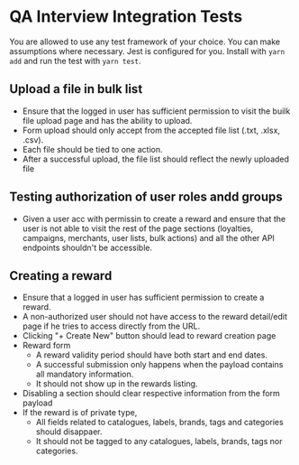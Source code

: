 # QA Interview Integration Tests

You are allowed to use any test framework of your choice. You can make assumptions where necessary. Jest is configured for you. Install with `yarn add` and run the test with `yarn test`.

## Upload a file in bulk list

- Ensure that the logged in user has sufficient permission to visit the builk file upload page and has the ability to upload.
- Form upload should only accept from the accepted file list (.txt, .xlsx, .csv).
- Each file should be tied to one action.
- After a successful upload, the file list should reflect the newly uploaded file

## Testing authorization of user roles andd groups

- Given a user acc with permissin to create a reward and ensure that the user is not able to visit the rest of the page sections (loyalties, campaigns, merchants, user lists, bulk actions) and all the other API endpoints shouldn't be accessible.

## Creating a reward

- Ensure that a logged in user has sufficient permission to create a reward.
- A non-authorized user should not have access to the reward detail/edit page if he tries to access directly from the URL.
- Clicking "+ Create New" button should lead to reward creation page
- Reward form
  - A reward validity period should have both start and end dates.
  - A successful submission only happens when the payload contains all mandatory information.
  - It should not show up in the rewards listing.
- Disabling a section should clear respective information from the form payload
- If the reward is of private type,
  - All fields related to catalogues, labels, brands, tags and categories should disappaer.
  - It should not be tagged to any catalogues, labels, brands, tags nor categories.
